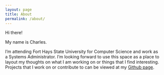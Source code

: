 ```yaml
---
layout: page
title: About
permalink: /about/
---
```


Hi there!

My name is Charles. 

I’m attending Fort Hays State University for Computer Science and work as a Systems Administrator. I’m looking forward to use this space as a place to layout my thoughts on what I am working on or things that I find interesting. Projects that I work on or contribute to can be viewed at my [Github page](https://github.com/arlinters).